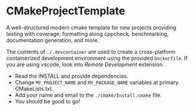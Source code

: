 # CMakeProjectTemplate
A well-structured modern cmake template for new projects providing testing with coverage, formatting along cppcheck, benchmarking, documentation generation, and more.

The contents of `./.devcontainer` are used to create a cross-platform containerized development environment using the provided `Dockerfile`. If you are using vscode, look into *Remote Development* extension.

- Read the INSTALL and provide dependencies.
- Change `MY_PROJECT_NAME` and `MY_PACKAGE_NAME` variables at primary CMakeLists.txt.
- Add your name and email to the `./cmake/Install.cmake` file.
- You should be good to go!
